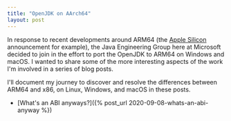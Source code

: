 ```yaml
---
title: "OpenJDK on AArch64"
layout: post
---
```


In response to recent developments around ARM64 (the [Apple Silicon](https://www.apple.com/newsroom/2020/06/apple-announces-mac-transition-to-apple-silicon/) announcement for example), the Java Engineering Group here at Microsoft decided to join in the effort to port the OpenJDK to ARM64 on Windows and macOS. I wanted to share some of the more interesting aspects of the work I'm involved in a series of blog posts. 

I'll document my journey to discover and resolve the differences between ARM64 and x86, on Linux, Windows, and macOS in these posts.

- [What's an ABI anyways?]({% post_url 2020-09-08-whats-an-abi-anyway %})
